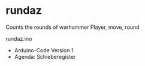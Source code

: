 # rundaz
Counts the rounds of warhammer
Player, move, round

rundaz.ino
- Arduino-Code Version 1
- Agenda: Schieberegister
